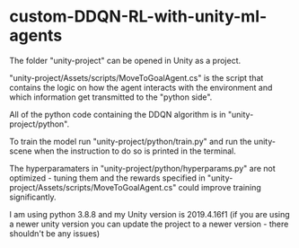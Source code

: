 # custom-DDQN-RL-with-unity-ml-agents

The folder "unity-project" can be opened in Unity as a project. 

"unity-project/Assets/scripts/MoveToGoalAgent.cs" is the script that contains the logic on how the agent interacts with the environment and which information get transmitted to the "python side".

All of the python code containing the DDQN algorithm is in "unity-project/python". 

To train the model run "unity-project/python/train.py" and run the unity-scene when the instruction to do so is printed in the terminal.

The hyperparamaters in "unity-project/python/hyperparams.py" are not optimized - tuning them and the rewards specified in "unity-project/Assets/scripts/MoveToGoalAgent.cs" could improve training significantly.

I am using python 3.8.8 and my Unity version is 2019.4.16f1 (if you are using a newer unity version you can update the project to a newer version - there shouldn't be any issues)
